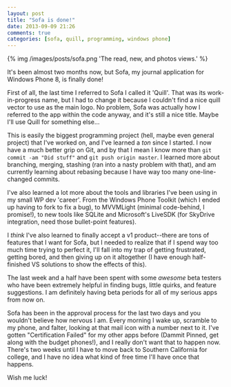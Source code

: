 ```yaml
---
layout: post
title: "Sofa is done!"
date: 2013-09-09 21:26
comments: true
categories: [sofa, quill, programming, windows phone]
---
```


{% img /images/posts/sofa.png 'The read, new, and photos views.' %}

It's been almost two months now, but Sofa, my journal application for Windows Phone 8, is finally done!

First of all, the last time I referred to Sofa I called it 'Quill'. That was its work-in-progress name, but I had to change it because I couldn't find a nice quill vector to use as the main logo. No problem, Sofa was actually how I referred to the app within the code anyway, and it's still a nice title. Maybe I'll use Quill for something else...

This is easily the biggest programming project (hell, maybe even general project) that I've worked on, and I've learned a *ton* since I started. I now have a much better grip on Git, and by that I mean I know more than `git commit -am "Did stuff"` and `git push origin master`. I learned more about branching, merging, stashing (ran into a nasty problem with that), and am currently learning about rebasing because I have way too many one-line-changed commits. 

I've also learned a lot more about the tools and libraries I've been using in my small WP dev 'career'. From the Windows Phone Toolkit (which I ended up having to fork to fix a bug), to MVVMLight (minimal code-behind, I promise!), to new tools like SQLite and Microsoft's LiveSDK (for SkyDrive integration, need those bullet-point features).

I *think* I've also learned to finally accept a v1 product--there are tons of features that I want for Sofa, but I needed to realize that if I spend way too much time trying to perfect it, I'll fall into my trap of getting frustrated, getting bored, and then giving up on it altogether (I have enough half-finished VS solutions to show the effects of this).

The last week and a half have been spent with some *awesome* beta testers who have been extremely helpful in finding bugs, little quirks, and feature suggestions. I am definitely having beta periods for all of my serious apps from now on.

Sofa has been in the approval process for the last two days and you wouldn't believe how nervous I am. Every morning I wake up, scramble to my phone, and falter, looking at that mail icon with a number next to it. I've gotten "Certification Failed" for my other apps before (Dammit Pinned, get along with the budget phones!), and I really don't want that to happen now. There's two weeks until I have to move back to Southern California for college, and I have no idea what kind of free time I'll have once that happens.

Wish me luck!

